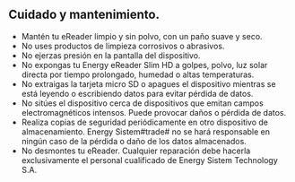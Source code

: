 ## Cuidado y mantenimiento.

- Mantén tu eReader limpio y sin polvo, con un paño suave y seco.
- No uses productos de limpieza corrosivos o abrasivos.
- No ejerzas presión en la pantalla del dispositivo.
- No expongas tu Energy eReader Slim HD a golpes, polvo, luz solar directa por tiempo prolongado, humedad o altas temperaturas.
- No extraigas la tarjeta micro SD o apagues el dispositivo mientras se está leyendo o escribiendo datos para evitar pérdida de datos.
- No sitúes el dispositivo cerca de dispositivos que emitan campos electromagnéticos intensos. Puede provocar daños o pérdida de datos.
- Realiza copias de seguridad periódicamente en otro dispositivo de almacenamiento. Energy Sistem#trade# no se hará responsable en ningún caso de la pérdida o daño de los datos almacenados.
- No desmontes tu eReader. Cualquier reparación debe hacerla exclusivamente el personal cualificado de Energy Sistem Technology S.A.


